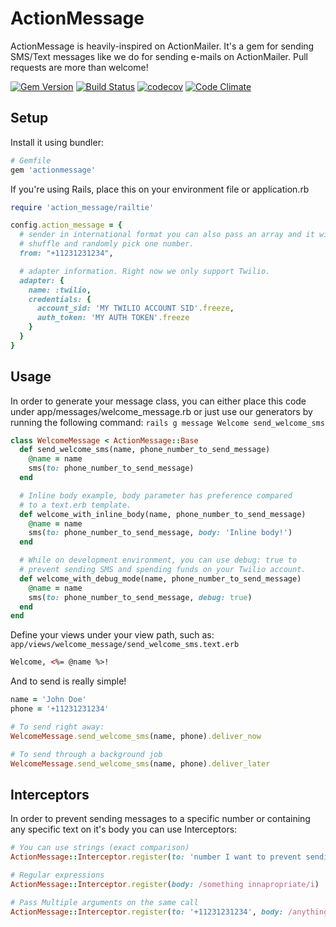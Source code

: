 # ActionMessage

ActionMessage is heavily-inspired on ActionMailer.
It's a gem for sending SMS/Text messages like we do for sending e-mails on ActionMailer.
Pull requests are more than welcome!

[![Gem Version](https://badge.fury.io/rb/actionmessage.svg)](https://badge.fury.io/rb/actionmessage)
[![Build Status](https://travis-ci.org/dballona/actionmessage.svg?branch=master)](https://travis-ci.org/dballona/actionmessage)
[![codecov](https://codecov.io/gh/dballona/actionmessage/branch/master/graph/badge.svg)](https://codecov.io/gh/dballona/actionmessage)
[![Code Climate](https://codeclimate.com/github/dballona/actionmessage/badges/gpa.svg)](https://codeclimate.com/github/dballona/actionmessage)

## Setup

Install it using bundler:

```ruby
# Gemfile
gem 'actionmessage'
```

If you're using Rails, place this on your environment file or application.rb

```ruby
require 'action_message/railtie'

config.action_message = {
  # sender in international format you can also pass an array and it will
  # shuffle and randomly pick one number.
  from: "+11231231234",

  # adapter information. Right now we only support Twilio.
  adapter: { 
    name: :twilio,
    credentials: {
      account_sid: 'MY TWILIO ACCOUNT SID'.freeze,
      auth_token: 'MY AUTH TOKEN'.freeze
    }
  }
}
```

## Usage

In order to generate your message class, you can either place this code
under app/messages/welcome_message.rb or just use our generators by running
the following command: `rails g message Welcome send_welcome_sms`

```ruby
class WelcomeMessage < ActionMessage::Base
  def send_welcome_sms(name, phone_number_to_send_message)
    @name = name
    sms(to: phone_number_to_send_message)
  end

  # Inline body example, body parameter has preference compared
  # to a text.erb template.
  def welcome_with_inline_body(name, phone_number_to_send_message)
    @name = name
    sms(to: phone_number_to_send_message, body: 'Inline body!')
  end

  # While on development environment, you can use debug: true to
  # prevent sending SMS and spending funds on your Twilio account.
  def welcome_with_debug_mode(name, phone_number_to_send_message)
    @name = name
    sms(to: phone_number_to_send_message, debug: true)
  end
end
```

Define your views under your view path, such as: `app/views/welcome_message/send_welcome_sms.text.erb`

```html
Welcome, <%= @name %>!
```

And to send is really simple!

```ruby
name = 'John Doe'
phone = '+11231231234'

# To send right away:
WelcomeMessage.send_welcome_sms(name, phone).deliver_now

# To send through a background job
WelcomeMessage.send_welcome_sms(name, phone).deliver_later

```

## Interceptors

In order to prevent sending messages to a specific number or containing any specific text on it's body you can use Interceptors:

```ruby
# You can use strings (exact comparison)
ActionMessage::Interceptor.register(to: 'number I want to prevent sending messages')

# Regular expressions
ActionMessage::Interceptor.register(body: /something innapropriate/i)

# Pass Multiple arguments on the same call
ActionMessage::Interceptor.register(to: '+11231231234', body: /anything/i)
```
